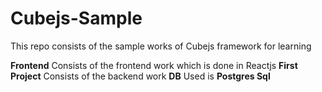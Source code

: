 # Cubejs-Sample

This repo consists of the sample works of Cubejs framework for learning


**Frontend** Consists of the frontend work which is done in Reactjs
**First Project** Consists of the backend work
**DB** Used is **Postgres Sql**
